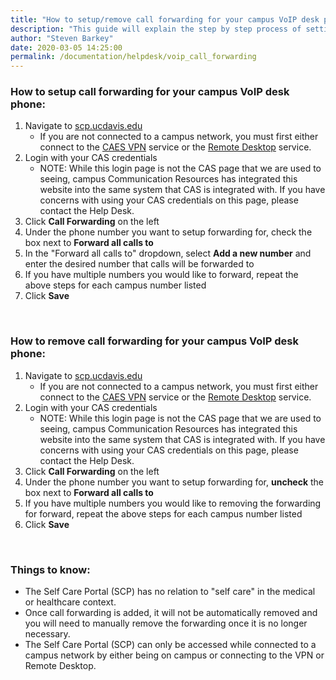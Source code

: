 ```yaml
---
title: "How to setup/remove call forwarding for your campus VoIP desk phone"
description: "This guide will explain the step by step process of setting up and removing call forwarding for your campus VoIP desk phone."
author: "Steven Barkey"
date: 2020-03-05 14:25:00
permalink: /documentation/helpdesk/voip_call_forwarding
---
```


<h3>How to setup call forwarding for your campus VoIP desk phone: </h3>
<ol >
   <li>Navigate to <a href="https://scp.ucdavis.edu" target="_blank">scp.ucdavis.edu</a>
       <ul>
           <li>If you are not connected to a campus network, you must first either connect to the <a href="/documentation/helpdesk/connect_to_vpn" target="_blank">CAES VPN</a> service or the <a href="/documentation/helpdesk/remote-desktop" target="_blank">Remote Desktop</a> service.</li>
       </ul>
   </li>
   <li>Login with your CAS credentials
       <ul>
           <li>NOTE: While this login page is not the CAS page that we are used to seeing, campus Communication Resources has integrated this website into the same system that CAS is integrated with.  If you have concerns with using your CAS credentials on this page, please contact the Help Desk.</li>
       </ul>
   </li>
   <li>Click <b>Call Forwarding</b> on the left</li>
   <li>Under the phone number you want to setup forwarding for, check the box next to <b>Forward all calls to</b></li>
   <li>In the "Forward all calls to" dropdown, select <b>Add a new number</b> and enter the desired number that calls will be forwarded to</li>
   <li>If you have multiple numbers you would like to forward, repeat the above steps for each campus number listed</li>
   <li>Click <b>Save</b></li>
</ol>
<br />
<h3>How to remove call forwarding for your campus VoIP desk phone: </h3>
<ol >
   <li>Navigate to <a href="https://scp.ucdavis.edu" target="_blank">scp.ucdavis.edu</a>
       <ul>
           <li>If you are not connected to a campus network, you must first either connect to the <a href="/documentation/helpdesk/connect_to_vpn" target="_blank">CAES VPN</a> service or the <a href="/documentation/helpdesk/remote-desktop" target="_blank">Remote Desktop</a> service.</li>
       </ul>
   </li>
   <li>Login with your CAS credentials
       <ul>
           <li>NOTE: While this login page is not the CAS page that we are used to seeing, campus Communication Resources has integrated this website into the same system that CAS is integrated with.  If you have concerns with using your CAS credentials on this page, please contact the Help Desk.</li>
       </ul>
   </li>
   <li>Click <b>Call Forwarding</b> on the left</li>
   <li>Under the phone number you want to setup forwarding for, <b>uncheck</b> the box next to <b>Forward all calls to</b></li>
   <li>If you have multiple numbers you would like to removing the forwarding for forward, repeat the above steps for each campus number listed</li>
   <li>Click <b>Save</b></li>
</ol>
<br />
<h3>Things to know:</h3>
<ul >
   <li>The Self Care Portal (SCP) has no relation to "self care" in the medical or healthcare context.</li>
   <li>Once call forwarding is added, it will not be automatically removed and you will need to manually remove the forwarding once it is no longer necessary.</li>
   <li>The Self Care Portal (SCP) can only be accessed while connected to a campus network by either being on campus or connecting to the VPN or Remote Desktop.</li>
</ul>
